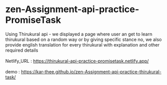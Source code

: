 # zen-Assignment-api-practice-PromiseTask

Using Thirukural api - we displayed a page where user an get to learn thirukural based on a random way or by giving specific stance no, we also provide english translation for every thirukural with explanation and other required details
<br><br>
Netlify_URL : https://thirukural-api-practice-promisetask.netlify.app/
<br><br>
demo : https://kar-thee.github.io/zen-Assignment-api-practice-thirukural-task/

